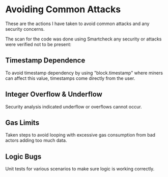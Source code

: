 # Avoiding Common Attacks
These are the actions I have taken to avoid common attacks and any security concerns. 

The scan for the code was done using Smartcheck any security or attacks were verified not to be present: 


## Timestamp Dependence
To avoid timestamp dependency by using "block.timestamp" where miners can affect this value, timestamps come directly from the user.

## Integer Overflow & Underflow
Security analysis indicated underflow or overflows cannot occur.

## Gas Limits
Taken steps to avoid looping with excessive gas consumption from bad actors adding too much data.

## Logic Bugs
Unit tests for various scenarios to make sure logic is working correctly.

